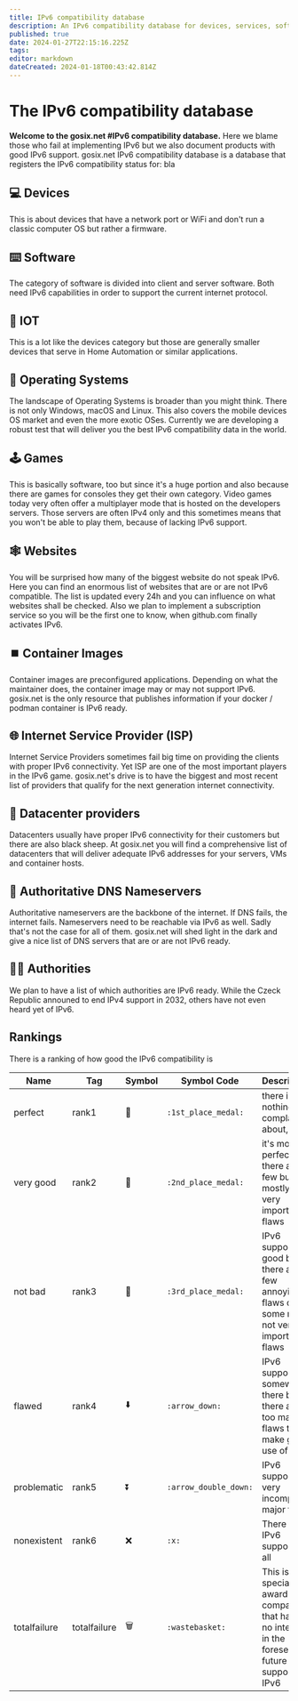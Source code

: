 ```yaml
---
title: IPv6 compatibility database
description: An IPv6 compatibility database for devices, services, software and IOT. It's basically a list who is to blame for their shitty firmware / software / OS.
published: true
date: 2024-01-27T22:15:16.225Z
tags: 
editor: markdown
dateCreated: 2024-01-18T00:43:42.814Z
---
```


# The IPv6 compatibility database


**Welcome to the **gosix.net** #IPv6 compatibility database.**
Here we blame those who fail at implementing IPv6 but we also document products with good IPv6 support.
gosix.net IPv6 compatibility database is a database that registers the IPv6 compatibility status for: bla

## :computer: Devices
This is about devices that have a network port or WiFi and don't run a classic computer OS but rather a firmware. 

## :keyboard: Software
The category of software is divided into client and server software. Both need IPv6 capabilities in order to support the current internet protocol.

## :space_invader: IOT
This is a lot like the devices category but those are generally smaller devices that serve in Home Automation or similar applications.

## :apple: Operating Systems
The landscape of Operating Systems is broader than you might think. There is not only Windows, macOS and Linux. This also covers the mobile devices OS market and even the more exotic OSes. Currently we are developing a robust test that will deliver you the best IPv6 compatibility data in the world.

## :joystick: Games
This is basically software, too but since it's a huge portion and also because there are games for consoles they get their own category. Video games today very often offer a multiplayer mode that is hosted on the developers servers. Those servers are often IPv4 only and this sometimes means that you won't be able to play them, because of lacking IPv6 support.

## :spider_web: Websites
You will be surprised how many of the biggest website do not speak IPv6. Here you can find an enormous list of websites that are or are not IPv6 compatible. The list is updated every 24h and you can influence on what websites shall be checked. Also we plan to implement a subscription service so you will be the first one to know, when github.com finally activates IPv6.

## :stop_button: Container Images
Container images are preconfigured applications. Depending on what the maintainer does, the container image may or may not support IPv6. gosix.net is the only resource that publishes information if your docker / podman container is IPv6 ready.

## :globe_with_meridians: Internet Service Provider (ISP)
Internet Service Providers sometimes fail big time on providing the clients with proper IPv6 connectivity. Yet ISP are one of the most important players in the IPv6 game. gosix.net's drive is to have the biggest and most recent list of providers that qualify for the next generation internet connectivity.

## :link: Datacenter providers
Datacenters usually have proper IPv6 connectivity for their customers but there are also black sheep. At gosix.net you will find a comprehensive list of datacenters that will deliver adequate IPv6 addresses for your servers, VMs and container hosts.

## :name_badge: Authoritative DNS Nameservers
Authoritative nameservers are the backbone of the internet. If DNS fails, the internet fails. Nameservers need to be reachable via IPv6 as well. Sadly that's not the case for all of them. gosix.net will shed light in the dark and give a nice list of DNS servers that are or are not IPv6 ready.

## 🧑‍⚖️ Authorities
We plan to have a list of which authorities are IPv6 ready. While the Czeck Republic announed to end IPv4 support in 2032, others have not even heard yet of IPv6.

## Rankings

There is a ranking of how good the IPv6 compatibility is

| Name | Tag | Symbol | Symbol Code | Description |  
| - | - | - | - | - | 
| perfect | rank1 | :1st_place_medal: | `:1st_place_medal:` | there is nothing to complain about, at all |
| very good | rank2 | :2nd_place_medal: | `:2nd_place_medal:` | it's mostly perfect but there are few but mostly not very important flaws |
| not bad | rank3 | :3rd_place_medal: | `:3rd_place_medal:` | IPv6 support is good but there are few annoying flaws or some more not very important flaws |
| flawed | rank4 | :arrow_down: | `:arrow_down:` | IPv6 support is somewhat there but there are too many flaws to make good use of it.
| problematic | rank5 | :arrow_double_down: | `:arrow_double_down:` | IPv6 support is very incomplete, major flaws
| nonexistent | rank6 | :x: | `:x:` | There is no IPv6 support at all |
| totalfailure | totalfailure | :wastebasket: | `:wastebasket:` | This is a special award for companies that have no interest in the foreseeable future to support IPv6 |
